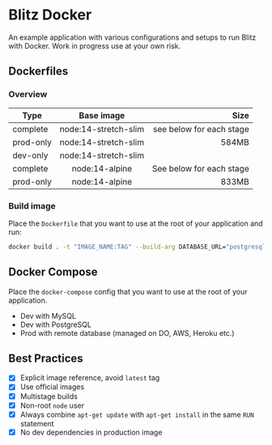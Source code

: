 # Blitz Docker

An example application with various configurations and setups to run Blitz with Docker. Work in progress use at your own risk.

## Dockerfiles

### Overview

| Type      |      Base image      |                     Size |
| --------- | :------------------: | -----------------------: |
| complete  | node:14-stretch-slim | see below for each stage |
| prod-only | node:14-stretch-slim |                    584MB |
| dev-only  | node:14-stretch-slim |                          |
| complete  |    node:14-alpine    | See below for each stage |
| prod-only |    node:14-alpine    |                    833MB |

### Build image

Place the `Dockerfile` that you want to use at the root of your application and run:

```bash
docker build . -t "IMAGE_NAME:TAG" --build-arg DATABASE_URL="postgresql://user:password@host:port/db?sslmode=require&pgbouncer=true"
```

## Docker Compose

Place the `docker-compose` config that you want to use at the root of your application.

- Dev with MySQL
- Dev with PostgreSQL
- Prod with remote database (managed on DO, AWS, Heroku etc.)

## Best Practices

- [x] Explicit image reference, avoid `latest` tag
- [x] Use official images
- [x] Multistage builds
- [x] Non-root `node` user
- [x] Always combine `apt-get update` with `apt-get install` in the same `RUN` statement
- [x] No dev dependencies in production image
